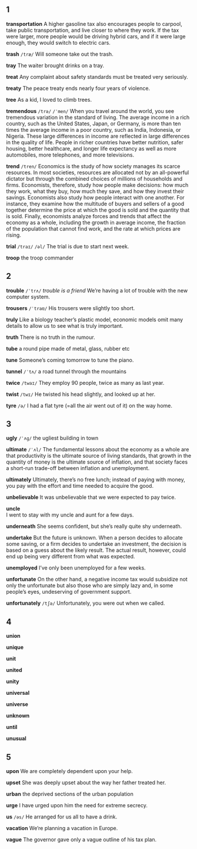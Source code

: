 ## 1
**transportation** 
A higher gasoline tax also encourages people to carpool, take public transportation, and live closer to where they work. If the tax were larger, more people would be driving hybrid cars, and if it were large enough, they would switch to electric cars.

**trash** 
`/træ/`
Will someone take out the trash.

**tray** 
The waiter brought drinks on a tray.

**treat** 
Any complaint about safety standards must be treated very seriously.

**treaty** 
The peace treaty ends nearly four years of violence.

**tree** 
As a kid, I loved to climb trees.

**tremendous** 
`/trə/` `/ˈmen/`
When you travel around the world, you see tremendous variation in the standard of living. The average income in a rich country, such as the United States, Japan, or Germany, is more than ten times the average income in a poor country, such as India, Indonesia, or Nigeria. These large differences in income are reflected in large differences in the quality of life. People in richer countries have better nutrition, safer housing, better healthcare, and longer life expectancy as well as more automobiles, more telephones, and more televisions.

**trend** 
`/tren/`
Economics is the study of how society manages its scarce resources. 
In most societies, resources are allocated not by an all-powerful dictator but through the combined choices of millions of households and firms. 
Economists, therefore, study how people make decisions: how much they work, what they buy, how much they save, and how they invest their savings. 
Economists also study how people interact with one another. 
For instance, they examine how the multitude of buyers and sellers of a good together determine the price at which the good is sold and the quantity that is sold. 
Finally, economists analyze forces and trends that affect the economy as a whole, including the growth in average income, the fraction of the population that cannot find work, and the rate at which prices are rising.

**trial** 
`/traɪ/` `/əl/`
The trial is due to start next week.

**troop** 
the troop commander

## 2
**trouble** 
`/ˈtrʌ/`
*trouble is a friend*
We’re having a lot of trouble with the new computer system.

**trousers** 
`/ˈtraʊ/`
His trousers were slightly too short.

**truly** 
Like a biology teacher’s plastic model, economic models omit many details to allow us to see what is truly important.

**truth** 
There is no truth in the rumour.

**tube** 
a round pipe made of metal, glass, rubber etc

**tune** 
Someone’s coming tomorrow to tune the piano.

**tunnel** 
`/ˈtʌ/`
a road tunnel through the mountains

**twice** 
`/twaɪ/`
They employ 90 people, twice as many as last year.

**twist** 
`/twɪ/`
He twisted his head slightly, and looked up at her.

**tyre** 
`/ə/`
I had a flat tyre (=all the air went out of it) on the way home.

## 3
**ugly** 
`/ˈʌɡ/`
the ugliest building in town

**ultimate** 
`/ˈʌl/`
The fundamental lessons about the economy as a whole are that productivity is the ultimate source
of living standards, that growth in the quantity of money is the ultimate source of inflation, and that society
faces a short-run trade-off between inflation and unemployment.

**ultimately** 
Ultimately, there’s no free lunch; instead of paying with money, you pay with the effort and time needed to acquire the good.

**unbelievable** 
It was unbelievable that we were expected to pay twice.

**uncle**  
I went to stay with my uncle and aunt for a few days.

**underneath** 
She seems confident, but she’s really quite shy underneath.

**undertake** 
But the future is unknown. When a person decides to allocate some saving, or a firm decides to undertake an investment, the decision is based on a
guess about the likely result. The actual result, however, could end up being very different from what was expected.

**unemployed** 
I’ve only been unemployed for a few weeks.

**unfortunate** 
On the other hand, a negative income tax would subsidize not only the unfortunate but also those who are simply lazy and, in some people’s eyes, undeserving of government support.

**unfortunately** 
`/tʃə/`
Unfortunately, you were out when we called.

## 4
**union** 

**unique** 

**unit** 

**united** 

**unity** 

**universal** 

**universe** 

**unknown** 

**until** 

**unusual** 

## 5
**upon** 
We are completely dependent upon your help.

**upset** 
She was deeply upset about the way her father treated her.

**urban** 
the deprived sections of the urban population

**urge** 
I have urged upon him the need for extreme secrecy.

**us** 
`/əs/`
He arranged for us all to have a drink.

**vacation**
We’re planning a vacation in Europe.

**vague** 
The governor gave only a vague outline of his tax plan.